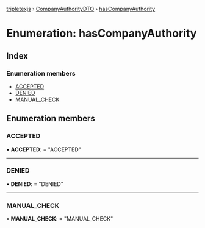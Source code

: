 [tripletexjs](../README.md) › [CompanyAuthorityDTO](../modules/companyauthoritydto.md) › [hasCompanyAuthority](companyauthoritydto.hascompanyauthority.md)

# Enumeration: hasCompanyAuthority

## Index

### Enumeration members

* [ACCEPTED](companyauthoritydto.hascompanyauthority.md#accepted)
* [DENIED](companyauthoritydto.hascompanyauthority.md#denied)
* [MANUAL_CHECK](companyauthoritydto.hascompanyauthority.md#manual_check)

## Enumeration members

###  ACCEPTED

• **ACCEPTED**: = "ACCEPTED"

___

###  DENIED

• **DENIED**: = "DENIED"

___

###  MANUAL_CHECK

• **MANUAL_CHECK**: = "MANUAL_CHECK"
